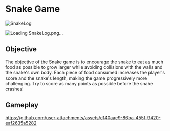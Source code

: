# Snake Game
![SnakeLog](https://github.com/user-attachments/assets/02e56c78-6dea-4638-abd4-f78ed04d93d2)

![Loading SnakeLog.png…]()

## Objective

The objective of the Snake game is to encourage the snake to eat as much food as possible to grow larger while avoiding collisions with the walls and the snake's own body. Each piece of food consumed increases the player's score and the snake's length, making the game progressively more challenging. Try to score as many points as possible before the snake crashes!

## Gameplay

https://github.com/user-attachments/assets/c140aae9-86ba-455f-9420-eaf2635a5282
